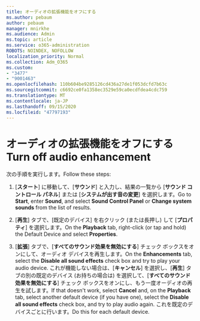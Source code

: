 ```yaml
---
title: オーディオの拡張機能をオフにする
ms.author: pebaum
author: pebaum
manager: mnirkhe
ms.audience: Admin
ms.topic: article
ms.service: o365-administration
ROBOTS: NOINDEX, NOFOLLOW
localization_priority: Normal
ms.collection: Adm_O365
ms.custom:
- "3477"
- "9001463"
ms.openlocfilehash: 110b604be9285126cd436a27de1f053dcfd7b63c
ms.sourcegitcommit: c6692ce0fa1358ec3529e59ca0ecdfdea4cdc759
ms.translationtype: MT
ms.contentlocale: ja-JP
ms.lasthandoff: 09/15/2020
ms.locfileid: "47797193"
---
```

# <a name="turn-off-audio-enhancement"></a><span data-ttu-id="22369-102">オーディオの拡張機能をオフにする</span><span class="sxs-lookup"><span data-stu-id="22369-102">Turn off audio enhancement</span></span>

<span data-ttu-id="22369-103">次の手順を実行します。</span><span class="sxs-lookup"><span data-stu-id="22369-103">Follow these steps:</span></span>

1. <span data-ttu-id="22369-104">[**スタート**] に移動して、[**サウンド**] と入力し、結果の一覧から [**サウンド コントロール パネル**] または [**システムが出す音の変更**] を選択します。</span><span class="sxs-lookup"><span data-stu-id="22369-104">Go to **Start**, enter **Sound**, and select **Sound Control Panel** or **Change system sounds** from the list of results.</span></span>

2. <span data-ttu-id="22369-105">[**再生**] タブで、[既定のデバイス] を右クリック (または長押し) して [**プロパティ**] を選択します。</span><span class="sxs-lookup"><span data-stu-id="22369-105">On the **Playback** tab, right-click (or tap and hold) the Default Device and select **Properties**.</span></span>

3. <span data-ttu-id="22369-106">[**拡張**] タブで、[**すべてのサウンド効果を無効にする**] チェック ボックスをオンにして、オーディオ デバイスを再生します。</span><span class="sxs-lookup"><span data-stu-id="22369-106">On the **Enhancements** tab, select the **Disable all sound effects** check box and try to play your audio device.</span></span> <span data-ttu-id="22369-107">これが機能しない場合は、[**キャンセル**] を選択し、[**再生**] タブの別の既定のデバイス (お持ちの場合は) を選択して、[**すべてのサウンド効果を無効にする**] チェック ボックスをオンにし、もう一度オーディオの再生を試します。</span><span class="sxs-lookup"><span data-stu-id="22369-107">If that doesn't work, select **Cancel** and, on the **Playback** tab, select another default device (if you have one), select the **Disable all sound effects** check box, and try to play audio again.</span></span> <span data-ttu-id="22369-108">これを既定のデバイスごとに行います。</span><span class="sxs-lookup"><span data-stu-id="22369-108">Do this for each default device.</span></span>
